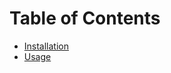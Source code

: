 
Table of Contents
=================

 - [Installation](/Docs/Installation.md)
 - [Usage](/Docs/Usage.md)
